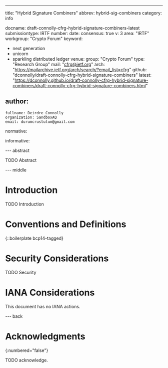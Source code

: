 ---
title: "Hybrid Signature Combiners"
abbrev: hybrid-sig-combiners
category: info

docname: draft-connolly-cfrg-hybrid-signature-combiners-latest
submissiontype: IRTF
number:
date:
consensus: true
v: 3
area: "IRTF"
workgroup: "Crypto Forum"
keyword:
 - next generation
 - unicorn
 - sparkling distributed ledger
venue:
  group: "Crypto Forum"
  type: "Research Group"
  mail: "cfrg@ietf.org"
  arch: "https://mailarchive.ietf.org/arch/search/?email_list=cfrg"
  github: "dconnolly/draft-connolly-cfrg-hybrid-signature-combiners"
  latest: "https://dconnolly.github.io/draft-connolly-cfrg-hybrid-signature-combiners/draft-connolly-cfrg-hybrid-signature-combiners.html"



author:
 -
    fullname: Deirdre Connolly
    organization: SandboxAQ
    email: durumcrustulum@gmail.com

normative:

informative:


--- abstract

TODO Abstract


--- middle

# Introduction

TODO Introduction


# Conventions and Definitions

{::boilerplate bcp14-tagged}


# Security Considerations

TODO Security


# IANA Considerations

This document has no IANA actions.


--- back

# Acknowledgments
{:numbered="false"}

TODO acknowledge.
